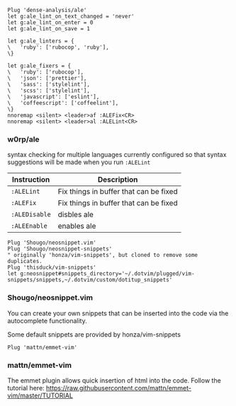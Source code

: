 ```vim
Plug 'dense-analysis/ale'
let g:ale_lint_on_text_changed = 'never'
let g:ale_lint_on_enter = 0
let g:ale_lint_on_save = 1

let g:ale_linters = {
\   'ruby': ['rubocop', 'ruby'],
\}

let g:ale_fixers = {
\   'ruby': ['rubocop'],
\   'json': ['prettier'],
\   'sass': ['stylelint'],
\   'scss': ['stylelint'],
\   'javascript': ['eslint'],
\   'coffeescript': ['coffeelint'],
\}
nnoremap <silent> <leader>af :ALEFix<CR>
nnoremap <silent> <leader>al :ALELint<CR>
```

### w0rp/ale
syntax checking for multiple languages
currently configured so that syntax 
suggestions will be made when you run `:ALELint`

| Instruction   | Description                            |
| ---           | ---                                    |
| `:ALELint`    | Fix things in buffer that can be fixed |
| `:ALEFix`     | Fix things in buffer that can be fixed |
| `:ALEDisable` | disbles ale                            |
| `:ALEEnable`  | enables ale                            |


```vim
Plug 'Shougo/neosnippet.vim'
Plug 'Shougo/neosnippet-snippets'
" originally 'honza/vim-snippets', but cloned to remove some duplicates.
Plug 'thisduck/vim-snippets'
let g:neosnippet#snippets_directory='~/.dotvim/plugged/vim-snippets/snippets,~/.dotvim/custom/dotitup_snippets'
```

### Shougo/neosnippet.vim
You can create your own snippets that can be inserted into the 
code via the autocomplete functionality.

Some default snippets are provided by honza/vim-snippets

```vim
Plug 'mattn/emmet-vim'
```

### mattn/emmet-vim
The emmet plugin allows quick insertion of html into the code.
Follow the tutorial here: https://raw.githubusercontent.com/mattn/emmet-vim/master/TUTORIAL


